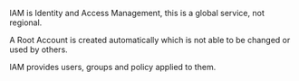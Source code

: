 IAM is Identity and Access Management, this is a global service, not regional.

A Root Account is created automatically which is not able to be changed or used by others.

IAM provides users, groups and policy applied to them.
